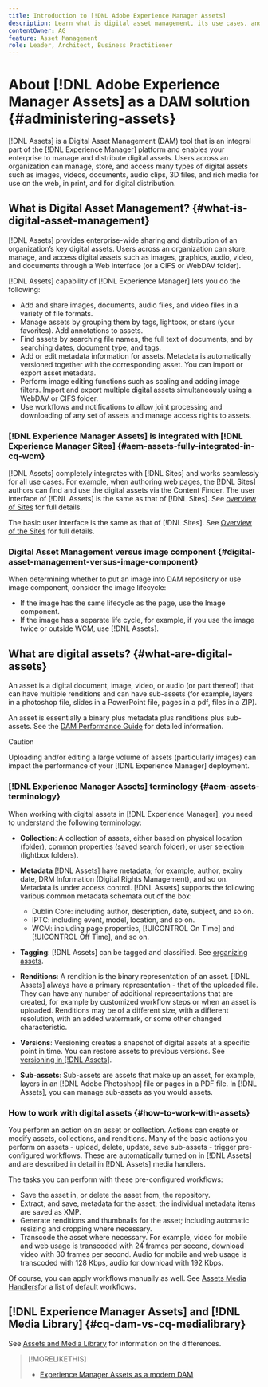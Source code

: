 ```yaml
---
title: Introduction to [!DNL Adobe Experience Manager Assets]
description: Learn what is digital asset management, its use cases, and [!DNL Adobe Experience Manager Asset] offering.
contentOwner: AG
feature: Asset Management
role: Leader, Architect, Business Practitioner
---
```


# About [!DNL Adobe Experience Manager Assets] as a DAM solution {#administering-assets}

[!DNL Assets] is a Digital Asset Management (DAM) tool that is an integral part of the [!DNL Experience Manager] platform and enables your enterprise to manage and distribute digital assets. Users across an organization can manage, store, and access many types of digital assets such as images, videos, documents, audio clips, 3D files, and rich media for use on the web, in print, and for digital distribution.

## What is Digital Asset Management? {#what-is-digital-asset-management}

[!DNL Assets] provides enterprise-wide sharing and distribution of an organization’s key digital assets. Users across an organization can store, manage, and access digital assets such as images, graphics, audio, video, and documents through a Web interface (or a CIFS or WebDAV folder).

[!DNL Assets] capability of [!DNL Experience Manager] lets you do the following:

* Add and share images, documents, audio files, and video files in a variety of file formats.
* Manage assets by grouping them by tags, lightbox, or stars (your favorites). Add annotations to assets.
* Find assets by searching file names, the full text of documents, and by searching dates, document type, and tags.
* Add or edit metadata information for assets. Metadata is automatically versioned together with the corresponding asset. You can import or export asset metadata.
* Perform image editing functions such as scaling and adding image filters. Import and export multiple digital assets simultaneously using a WebDAV or CIFS folder.
* Use workflows and notifications to allow joint processing and downloading of any set of assets and manage access rights to assets.

### [!DNL Experience Manager Assets] is integrated with [!DNL Experience Manager Sites] {#aem-assets-fully-integrated-in-cq-wcm}

[!DNL Assets] completely integrates with [!DNL Sites] and works seamlessly for all use cases. For example, when authoring web pages, the [!DNL Sites] authors can find and use the digital assets via the Content Finder. The user interface of [!DNL Assets] is the same as that of [!DNL Sites]. See [overview of Sites](/help/sites-authoring/page-authoring.md) for full details.

The basic user interface is the same as that of [!DNL Sites]. See [Overview of the Sites](/help/sites-authoring/page-authoring.md) for full details.

### Digital Asset Management versus image component {#digital-asset-management-versus-image-component}

When determining whether to put an image into DAM repository or use image component, consider the image lifecycle:

* If the image has the same lifecycle as the page, use the Image component.
* If the image has a separate life cycle, for example, if you use the image twice or outside WCM, use [!DNL Assets].

## What are digital assets? {#what-are-digital-assets}

An asset is a digital document, image, video, or audio (or part thereof) that can have multiple renditions and can have sub-assets (for example, layers in a photoshop file, slides in a PowerPoint file, pages in a pdf, files in a ZIP).

An asset is essentially a binary plus metadata plus renditions plus sub-assets. See the [DAM Performance Guide](/help/sites-deploying/assets-performance-sizing.md) for detailed information.

>[!CAUTION]
>
>Uploading and/or editing a large volume of assets (particularly images) can impact the performance of your [!DNL Experience Manager] deployment.

### [!DNL Experience Manager Assets] terminology {#aem-assets-terminology}

When working with digital assets in [!DNL Experience Manager], you need to understand the following terminology:

* **Collection**: A collection of assets, either based on physical location (folder), common properties (saved search folder), or user selection (lightbox folders).

* **Metadata** [!DNL Assets] have metadata; for example, author, expiry date, DRM Information (Digital Rights Management), and so on. Metadata is under access control. [!DNL Assets] supports the following various common metadata schemata out of the box:

  * Dublin Core: including author, description, date, subject, and so on.
  * IPTC: including event, model, location, and so on.
  * WCM: including page properties, [!UICONTROL On Time] and [!UICONTROL Off Time], and so on.

* **Tagging**: [!DNL Assets] can be tagged and classified. See [organizing assets](/help/assets/organize-assets.md).

* **Renditions**: A rendition is the binary representation of an asset. [!DNL Assets] always have a primary representation - that of the uploaded file. They can have any number of additional representations that are created, for example by customized workflow steps or when an asset is uploaded. Renditions may be of a different size, with a different resolution, with an added watermark, or some other changed characteristic.

* **Versions**: Versioning creates a snapshot of digital assets at a specific point in time. You can restore assets to previous versions. See [versioning in [!DNL Assets]](manage-assets.md#asset-versioning).

* **Sub-assets**: Sub-assets are assets that make up an asset, for example, layers in an [!DNL Adobe Photoshop] file or pages in a PDF file. In [!DNL Assets], you can manage sub-assets as you would assets.

### How to work with digital assets {#how-to-work-with-assets}

You perform an action on an asset or collection. Actions can create or modify assets, collections, and renditions. Many of the basic actions you perform on assets - upload, delete, update, save sub-assets - trigger pre-configured workflows. These are automatically turned on in [!DNL Assets] and are described in detail in [!DNL Assets] media handlers.

The tasks you can perform with these pre-configured workflows:

* Save the asset in, or delete the asset from, the repository.
* Extract, and save, metadata for the asset; the individual metadata items are saved as XMP.
* Generate renditions and thumbnails for the asset; including automatic resizing and cropping where necessary.
* Transcode the asset where necessary. For example, video for mobile and web usage is transcoded with 24 frames per second, download video with 30 frames per second. Audio for mobile and web usage is transcoded with 128 Kbps, audio for download with 192 Kbps.

Of course, you can apply workflows manually as well. See [Assets Media Handlers](media-handlers.md)for a list of default workflows.

## [!DNL Experience Manager Assets] and [!DNL Media Library] {#cq-dam-vs-cq-medialibrary}

See [Assets and Media Library](medialibrary.md) for information on the differences.

>[!MORELIKETHIS]
>
>* [Experience Manager Assets as a modern DAM](https://www.youtube.com/embed/PBwQqZgC-yo)
